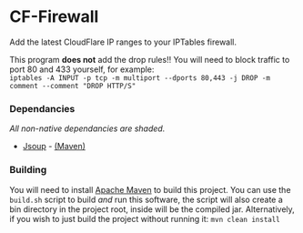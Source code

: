 # CF-Firewall

Add the latest CloudFlare IP ranges to your IPTables firewall.

This program <b>does not</b> add the drop rules!! You will need to block traffic to port 80 and 433 yourself, for example:<br>
`iptables -A INPUT -p tcp -m multiport --dports 80,443 -j DROP -m comment --comment "DROP HTTP/S"`

### Dependancies

<i>All non-native dependancies are shaded.</i>

* [Jsoup](https://jsoup.org/) - [(Maven)](https://mvnrepository.com/artifact/org.jsoup/jsoup/1.8.3)

### Building

You will need to install [Apache Maven](https://maven.apache.org/) to build this project. You can use the `build.sh` script to build <i>and</i> run this software, the script will also create a bin directory in the project root, inside will be the compiled jar. Alternatively, if you wish to just build the project without running it: `mvn clean install`
